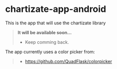 # chartizate-app-android

This is the app that will use the chartizate library

> **It will be available soon...**
> - Keep comming back.

The app currently uses a color picker from:

> - https://github.com/QuadFlask/colorpicker
